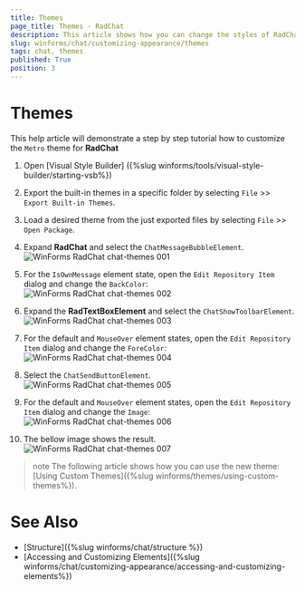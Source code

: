 ```yaml
---
title: Themes
page_title: Themes - RadChat
description: This article shows how you can change the styles of RadChat in Visual Style Builder.
slug: winforms/chat/customizing-appearance/themes
tags: chat, themes
published: True
position: 3
---
```


# Themes

This help article will demonstrate a step by step tutorial how to customize the `Metro` theme for **RadChat**

1. Open [Visual Style Builder] ({%slug winforms/tools/visual-style-builder/starting-vsb%})
2. Export the built-in themes in a specific folder by selecting `File` >> `Export Built-in Themes`.
3. Load a desired theme from the just exported files by selecting `File` >> `Open Package`.
4. Expand **RadChat** and select the `ChatMessageBubbleElement`. 
   ![WinForms RadChat chat-themes 001](images/chat-themes001.png)

5. For the `IsOwnMessage` element state, open the `Edit Repository Item` dialog and change the `BackColor`:
   ![WinForms RadChat chat-themes 002](images/chat-themes002.png)

6. Expand the **RadTextBoxElement** and select the `ChatShowToolbarElement`.
   ![WinForms RadChat chat-themes 003](images/chat-themes003.png)

7. For the default and `MouseOver` element states, open the `Edit Repository Item` dialog and change the `ForeColor`:
   ![WinForms RadChat chat-themes 004](images/chat-themes004.png)

8. Select the `ChatSendButtonElement`.
   ![WinForms RadChat chat-themes 005](images/chat-themes005.png)

9. For the default and `MouseOver` element states, open the `Edit Repository Item` dialog and change the `Image`:
   ![WinForms RadChat chat-themes 006](images/chat-themes006.png)

10. The bellow image shows the result.
   ![WinForms RadChat chat-themes 007](images/chat-themes007.png)

>note The following article shows how you can use the new theme: [Using Custom Themes]({%slug winforms/themes/using-custom-themes%}).

# See Also

* [Structure]({%slug winforms/chat/structure %})
* [Accessing and Customizing Elements]({%slug winforms/chat/customizing-appearance/accessing-and-customizing-elements%})
